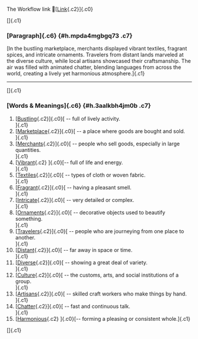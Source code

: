 The Workflow link
👏[[Link](https://www.google.com/url?q=http://www.google.com&sa=D&source=editors&ust=1761305046894763&usg=AOvVaw2ip6GMlAbNdJsz8E-PJpT8){.c2}]{.c0}

[]{.c1}

### [Paragraph]{.c6} {#h.mpda4mgbgq73 .c7}

[In the bustling marketplace, merchants displayed vibrant textiles,
fragrant spices, and intricate ornaments. Travelers from distant lands
marveled at the diverse culture, while local artisans showcased their
craftsmanship. The air was filled with animated chatter, blending
languages from across the world, creating a lively yet harmonious
atmosphere.]{.c1}

------------------------------------------------------------------------

[]{.c1}

### [Words & Meanings]{.c6} {#h.3aalkbh4jm0b .c7}

1.  [[Bustling](https://www.google.com/url?q=http://www.google.com&sa=D&source=editors&ust=1761305046895941&usg=AOvVaw3x8FuCPYUhOme-GqOmairA){.c2}]{.c0}[ --
    full of lively activity.\
    ]{.c1}
2.  [[Marketplace](https://www.google.com/url?q=http://www.google.com&sa=D&source=editors&ust=1761305046896128&usg=AOvVaw0ipxZN4q0CBT6skuZnIhFs){.c2}]{.c0}[ --
    a place where goods are bought and sold.\
    ]{.c1}
3.  [[Merchants](https://www.google.com/url?q=http://www.google.com&sa=D&source=editors&ust=1761305046896296&usg=AOvVaw0pnNGWf5ATmgiqoMH4VD-i){.c2}]{.c0}[ --
    people who sell goods, especially in large quantities.\
    ]{.c1}
4.  [[Vibrant](https://www.google.com/url?q=http://www.google.com&sa=D&source=editors&ust=1761305046896456&usg=AOvVaw12pf8szRVnX60Ns0vkzQWd){.c2}
    ]{.c0}[-- full of life and energy.\
    ]{.c1}
5.  [[Textiles](https://www.google.com/url?q=http://www.google.com&sa=D&source=editors&ust=1761305046896603&usg=AOvVaw37XMxAHEmszRTiIU9WEZP8){.c2}]{.c0}[ --
    types of cloth or woven fabric.\
    ]{.c1}
6.  [[Fragrant](https://www.google.com/url?q=http://www.google.com&sa=D&source=editors&ust=1761305046896762&usg=AOvVaw1IxXrhmaripNUpNtXLj9dH){.c2}]{.c0}[ --
    having a pleasant smell.\
    ]{.c1}
7.  [[Intricate](https://www.google.com/url?q=http://www.google.com&sa=D&source=editors&ust=1761305046896908&usg=AOvVaw1CMzjwtDMjVYSHS7C1tng8){.c2}]{.c0}[ --
    very detailed or complex.\
    ]{.c1}
8.  [[Ornaments](https://www.google.com/url?q=http://www.google.com&sa=D&source=editors&ust=1761305046897041&usg=AOvVaw02J3agP2ACcHFkQQJ2z1y8){.c2}]{.c0}[ --
    decorative objects used to beautify something.\
    ]{.c1}
9.  [[Travelers](https://www.google.com/url?q=http://www.google.com&sa=D&source=editors&ust=1761305046897204&usg=AOvVaw0Z9L1PposKRIh7M0fG5A-C){.c2}]{.c0}[ --
    people who are journeying from one place to another.\
    ]{.c1}
10. [[Distant](https://www.google.com/url?q=http://www.google.com&sa=D&source=editors&ust=1761305046897377&usg=AOvVaw0qWld7S2se6u9M6sF919mx){.c2}]{.c0}[ --
    far away in space or time.\
    ]{.c1}
11. [[Diverse](https://www.google.com/url?q=http://www.google.com&sa=D&source=editors&ust=1761305046897518&usg=AOvVaw3ci7sBh0bGcgNS7LftKULB){.c2}]{.c0}[ --
    showing a great deal of variety.\
    ]{.c1}
12. [[Culture](https://www.google.com/url?q=http://www.google.com&sa=D&source=editors&ust=1761305046897667&usg=AOvVaw3203UBGGXL5C2w7CNUysNS){.c2}]{.c0}[ --
    the customs, arts, and social institutions of a group.\
    ]{.c1}
13. [[Artisans](https://www.google.com/url?q=http://www.google.com&sa=D&source=editors&ust=1761305046897858&usg=AOvVaw0zA7ZJuWQK9B1Wd054YYyD){.c2}]{.c0}[ --
    skilled craft workers who make things by hand.\
    ]{.c1}
14. [[Chatter](https://www.google.com/url?q=http://www.google.com&sa=D&source=editors&ust=1761305046898003&usg=AOvVaw1EuYYdjkJfrmn_BOREY6pj){.c2}]{.c0}[ --
    fast and continuous talk.\
    ]{.c1}
15. [[Harmonious](https://www.google.com/url?q=http://www.google.com&sa=D&source=editors&ust=1761305046898143&usg=AOvVaw0oApehl7RMcmt3csVffCw3){.c2}
    ]{.c0}[-- forming a pleasing or consistent whole.]{.c1}

[]{.c1}
